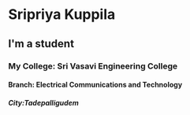 # Sripriya Kuppila 
## I'm a student
### My College: Sri Vasavi Engineering College
#### Branch: Electrical Communications and Technology
##### City:Tadepalligudem

